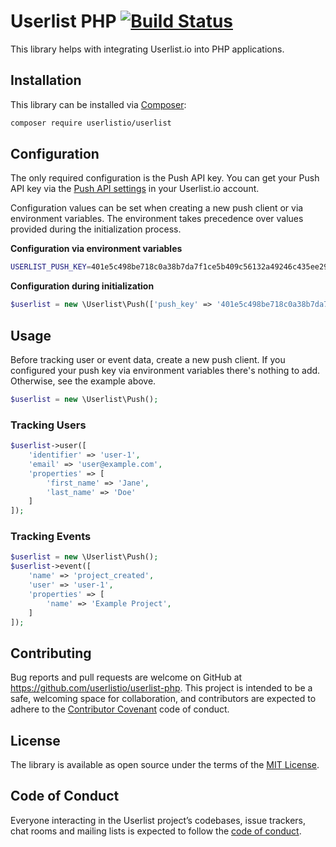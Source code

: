 # Userlist PHP [![Build Status](https://travis-ci.com/userlistio/userlist-php.svg?branch=master)](https://travis-ci.com/userlistio/userlist-php)

This library helps with integrating Userlist.io into PHP applications.

## Installation

This library can be installed via [Composer](https://getcomposer.org):

```bash
composer require userlistio/userlist
```

## Configuration

The only required configuration is the Push API key. You can get your Push API key via the [Push API settings](https://app.userlist.io/settings/push) in your Userlist.io account.

Configuration values can be set when creating a new push client or via environment variables. The environment takes precedence over values provided during the initialization process.

**Configuration via environment variables**

```bash
USERLIST_PUSH_KEY=401e5c498be718c0a38b7da7f1ce5b409c56132a49246c435ee296e07bf2be39
```

**Configuration during initialization**

```php
$userlist = new \Userlist\Push(['push_key' => '401e5c498be718c0a38b7da7f1ce5b409c56132a49246c435ee296e07bf2be39']);
```

## Usage

Before tracking user or event data, create a new push client. If you configured your push key via environment variables there's nothing to add. Otherwise, see the example above.

```php
$userlist = new \Userlist\Push();
```

### Tracking Users

```php
$userlist->user([
    'identifier' => 'user-1',
    'email' => 'user@example.com',
    'properties' => [
        'first_name' => 'Jane',
        'last_name' => 'Doe'
    ]
]);
```

### Tracking Events

```php
$userlist = new \Userlist\Push();
$userlist->event([
    'name' => 'project_created',
    'user' => 'user-1',
    'properties' => [
        'name' => 'Example Project',
    ]
]);
```

## Contributing

Bug reports and pull requests are welcome on GitHub at https://github.com/userlistio/userlist-php. This project is intended to be a safe, welcoming space for collaboration, and contributors are expected to adhere to the [Contributor Covenant](http://contributor-covenant.org) code of conduct.

## License

The library is available as open source under the terms of the [MIT License](http://opensource.org/licenses/MIT).

## Code of Conduct

Everyone interacting in the Userlist project’s codebases, issue trackers, chat rooms and mailing lists is expected to follow the [code of conduct](https://github.com/userlistio/userlist-php/blob/master/CODE_OF_CONDUCT.md).
